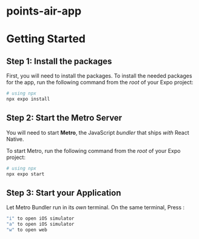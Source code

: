 # points-air-app

# Getting Started

## Step 1: Install the packages

First, you will need to install the packages. 
To install the needed packages for the app, run the following command from the _root_ of your Expo project:

```bash
# using npx
npx expo install 
```


## Step 2: Start the Metro Server

You will need to start **Metro**, the JavaScript _bundler_ that ships _with_ React Native.

To start Metro, run the following command from the _root_ of your Expo project:

```bash
# using npx
npx expo start 
```

## Step 3: Start your Application

Let Metro Bundler run in its _own_ terminal. On the same terminal, Press :

```bash
"i" to open iOS simulator
"a" to open iOS simulator
"w" to open web
```